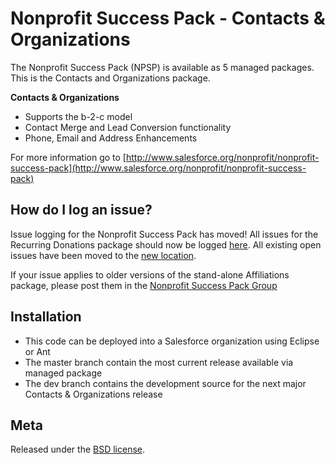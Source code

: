 Nonprofit Success Pack - Contacts & Organizations
=================================================

The Nonprofit Success Pack (NPSP) is available as 5 managed packages.
This is the Contacts and Organizations package.

**Contacts & Organizations**

* Supports the b-2-c model
* Contact Merge and Lead Conversion functionality
* Phone, Email and Address Enhancements

For more information go to [http://www.salesforce.org/nonprofit/nonprofit-success-pack](http://www.salesforce.org/nonprofit/nonprofit-success-pack)

How do I log an issue?
---

Issue logging for the Nonprofit Success Pack has moved!  All issues for the Recurring Donations package should now be logged [here](https://github.com/SalesforceFoundation/Cumulus/issues/new).  All existing open issues have been moved to the [new location](https://github.com/SalesforceFoundation/Cumulus/issues?labels=npe01&page=1&state=open).

If your issue applies to older versions of the stand-alone Affiliations package, please post them in the [Nonprofit Success Pack Group](https://trailhead.salesforce.com/trailblazer-community/groups/0F94S000000kHitSAE)


Installation
---

* This code can be deployed into a Salesforce organization using Eclipse or Ant
* The master branch contain the most current release available via managed package
* The dev branch contains the development source for the next major Contacts & Organizations release



Meta
----

Released under the [BSD license](http://www.opensource.org/licenses/BSD-3-Clause).
